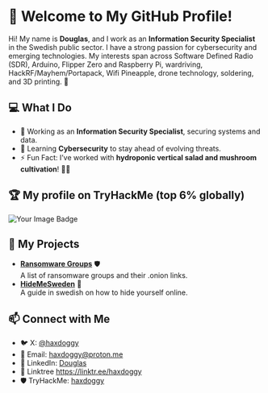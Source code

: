 # 👋 Welcome to My GitHub Profile!

Hi! My name is **Douglas**, and I work as an **Information Security Specialist** in the Swedish public sector. I have a strong passion for cybersecurity and emerging technologies. My interests span across Software Defined Radio (SDR), Arduino, Flipper Zero and Raspberry Pi, wardriving, HackRF/Mayhem/Portapack, Wifi Pineapple, drone technology, soldering, and 3D printing. 🚀

## 💻 What I Do
- 🔭 Working as an **Information Security Specialist**, securing systems and data.
- 🌱 Learning **Cybersecurity** to stay ahead of evolving threats.
- ⚡ Fun Fact: I’ve worked with **hydroponic vertical salad and mushroom cultivation**! 🍄🥗

## 🏆 My profile on TryHackMe (top 6% globally)
<img src="https://tryhackme-badges.s3.amazonaws.com/haxdoggy.png" alt="Your Image Badge" />

## 🌟 My Projects
- **[Ransomware Groups](https://github.com/haxdoggy/ransomware-groups)** 🛡️  
  A list of ransomware groups and their .onion links.
- **[HideMeSweden](https://github.com/haxdoggy/HideMeSweden)** 🌱  
  A guide in swedish on how to hide yourself online.

## 📫 Connect with Me
- 🐦 X: [@haxdoggy](https://x.com/haxdoggy)
- 📧 Email: [haxdoggy@proton.me](mailto:haxdoggy@proton.me)
- 🔗 LinkedIn: [Douglas](https://www.linkedin.com/in/haxdoggy/)
- 🌳 Linktree https://linktr.ee/haxdoggy
- 🛡️ TryHackMe: [haxdoggy](https://tryhackme.com/p/haxdoggy)
